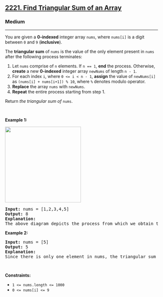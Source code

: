 <h2><a href="https://leetcode.com/problems/find-triangular-sum-of-an-array/">2221. Find Triangular Sum of an Array</a></h2><h3>Medium</h3><hr><div><p>You are given a <strong>0-indexed</strong> integer array <code>nums</code>, where <code>nums[i]</code> is a digit between <code>0</code> and <code>9</code> (<strong>inclusive</strong>).</p>

<p>The <strong>triangular sum</strong> of <code>nums</code> is the value of the only element present in <code>nums</code> after the following process terminates:</p>

<ol>
	<li>Let <code>nums</code> comprise of <code>n</code> elements. If <code>n == 1</code>, <strong>end</strong> the process. Otherwise, <strong>create</strong> a new <strong>0-indexed</strong> integer array <code>newNums</code> of length <code>n - 1</code>.</li>
	<li>For each index <code>i</code>, where <code>0 &lt;= i &lt;&nbsp;n - 1</code>, <strong>assign</strong> the value of <code>newNums[i]</code> as <code>(nums[i] + nums[i+1]) % 10</code>, where <code>%</code> denotes modulo operator.</li>
	<li><strong>Replace</strong> the array <code>nums</code> with <code>newNums</code>.</li>
	<li><strong>Repeat</strong> the entire process starting from step 1.</li>
</ol>

<p>Return <em>the triangular sum of</em> <code>nums</code>.</p>

<p>&nbsp;</p>
<p><strong class="example">Example 1:</strong></p>
<img alt="" src="https://assets.leetcode.com/uploads/2022/02/22/ex1drawio.png" style="width: 250px; height: 250px;" />
<pre>
<strong>Input:</strong> nums = [1,2,3,4,5]
<strong>Output:</strong> 8
<strong>Explanation:</strong>
The above diagram depicts the process from which we obtain the triangular sum of the array.</pre>

<p><strong class="example">Example 2:</strong></p>

<pre>
<strong>Input:</strong> nums = [5]
<strong>Output:</strong> 5
<strong>Explanation:</strong>
Since there is only one element in nums, the triangular sum is the value of that element itself.</pre>

<p>&nbsp;</p>
<p><strong>Constraints:</strong></p>

<ul>
	<li><code>1 &lt;= nums.length &lt;= 1000</code></li>
	<li><code>0 &lt;= nums[i] &lt;= 9</code></li>
</ul>
</div>